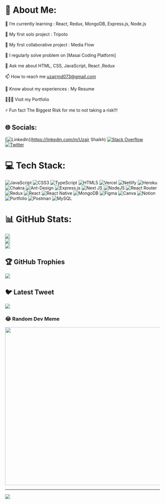 # 💫 About Me:
🌱 I’m currently learning : React, Redux, MongoDB, Express.js, Node.js<br><br>🔭 My first solo project : Tripoto<br><br>👯 My first collaborative project : Media Flow<br><br>📝 I regularly solve problem on [Masai Coding Platform]<br><br>💬 Ask me about HTML, CSS, JavaScript, React ,Redux<br><br>📫 How to reach me uzairmd073@gmail.com<br><br>📄 Know about my experiences : My Resume<br><br>👨🏻‍🎓 Visit my Portfolio<br><br>⚡ Fun fact The Biggest Risk for me to not taking a risk!!!


## 🌐 Socials:
[![LinkedIn](https://img.shields.io/badge/LinkedIn-%230077B5.svg?logo=linkedin&logoColor=white)](https://linkedin.com/in/Uzair Shaikh) [![Stack Overflow](https://img.shields.io/badge/-Stackoverflow-FE7A16?logo=stack-overflow&logoColor=white)](https://stackoverflow.com/users/user:20950268) [![Twitter](https://img.shields.io/badge/Twitter-%231DA1F2.svg?logo=Twitter&logoColor=white)](https://twitter.com/@uzairshaikh0786) 

# 💻 Tech Stack:
![JavaScript](https://img.shields.io/badge/javascript-%23323330.svg?style=flat&logo=javascript&logoColor=%23F7DF1E) ![CSS3](https://img.shields.io/badge/css3-%231572B6.svg?style=flat&logo=css3&logoColor=white) ![TypeScript](https://img.shields.io/badge/typescript-%23007ACC.svg?style=flat&logo=typescript&logoColor=white) ![HTML5](https://img.shields.io/badge/html5-%23E34F26.svg?style=flat&logo=html5&logoColor=white) ![Vercel](https://img.shields.io/badge/vercel-%23000000.svg?style=flat&logo=vercel&logoColor=white) ![Netlify](https://img.shields.io/badge/netlify-%23000000.svg?style=flat&logo=netlify&logoColor=#00C7B7) ![Heroku](https://img.shields.io/badge/heroku-%23430098.svg?style=flat&logo=heroku&logoColor=white) ![Chakra](https://img.shields.io/badge/chakra-%234ED1C5.svg?style=flat&logo=chakraui&logoColor=white) ![Ant-Design](https://img.shields.io/badge/-AntDesign-%230170FE?style=flat&logo=ant-design&logoColor=white) ![Express.js](https://img.shields.io/badge/express.js-%23404d59.svg?style=flat&logo=express&logoColor=%2361DAFB) ![Next JS](https://img.shields.io/badge/Next-black?style=flat&logo=next.js&logoColor=white) ![NodeJS](https://img.shields.io/badge/node.js-6DA55F?style=flat&logo=node.js&logoColor=white) ![React Router](https://img.shields.io/badge/React_Router-CA4245?style=flat&logo=react-router&logoColor=white) ![Redux](https://img.shields.io/badge/redux-%23593d88.svg?style=flat&logo=redux&logoColor=white) ![React](https://img.shields.io/badge/react-%2320232a.svg?style=flat&logo=react&logoColor=%2361DAFB) ![React Native](https://img.shields.io/badge/react_native-%2320232a.svg?style=flat&logo=react&logoColor=%2361DAFB) ![MongoDB](https://img.shields.io/badge/MongoDB-%234ea94b.svg?style=flat&logo=mongodb&logoColor=white) 	![Figma](https://img.shields.io/badge/figma-%23F24E1E.svg?style=flat&logo=figma&logoColor=white) ![Canva](https://img.shields.io/badge/Canva-%2300C4CC.svg?style=flat&logo=Canva&logoColor=white) ![Notion](https://img.shields.io/badge/Notion-%23000000.svg?style=flat&logo=notion&logoColor=white) ![Portfolio](https://img.shields.io/badge/Portfolio-%23000000.svg?style=flat&logo=firefox&logoColor=#FF7139) ![Postman](https://img.shields.io/badge/Postman-FF6C37?style=flat&logo=postman&logoColor=white) ![MySQL](https://img.shields.io/badge/mysql-%2300f.svg?style=flat&logo=mysql&logoColor=white)
# 📊 GitHub Stats:
![](https://github-readme-stats.vercel.app/api?username=uzairshaikh123&theme=highcontrast&hide_border=false&include_all_commits=true&count_private=true)<br/>
![](https://github-readme-streak-stats.herokuapp.com/?user=uzairshaikh123&theme=highcontrast&hide_border=false)<br/>
![](https://github-readme-stats.vercel.app/api/top-langs/?username=uzairshaikh123&theme=highcontrast&hide_border=false&include_all_commits=true&count_private=true&layout=compact)

## 🏆 GitHub Trophies
![](https://github-profile-trophy.vercel.app/?username=uzairshaikh123&theme=radical&no-frame=false&no-bg=false&margin-w=4)

## 🐦 Latest Tweet
[![](https://gtce.itsvg.in/api?username=@uzairshaikh0786)](https://github.com/VishwaGauravIn/github-twitter-card-embed)

### 😂 Random Dev Meme
<img src="https://random-memer.herokuapp.com/" width="512px"/>

---
[![](https://visitcount.itsvg.in/api?id=uzairshaikh123&icon=4&color=1)](https://visitcount.itsvg.in)

<!-- Proudly created with GPRM ( https://gprm.itsvg.in ) -->
